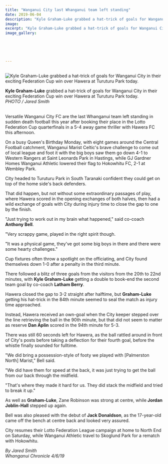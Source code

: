 ```yaml
---
title: "Wanganui City last Whanganui team left standing"
date: 2019-06-04
description: "Kyle Graham-Luke grabbed a hat-trick of goals for Wanganui City in their exciting Federation Cup win over Hawera at..."
image: 
excerpt: "Kyle Graham-Luke grabbed a hat-trick of goals for Wanganui City in their exciting Federation Cup win over Hawera at Turuturu Park today."
image_gallery:
    
    
    
    
    
---
```


<p>&nbsp;<br /><img src="https://www.nzherald.co.nz/resizer/nbRZHFYgu9ZDz6u75Zy-bxqlrIU=/620x349/smart/filters:quality(70)/arc-anglerfish-syd-prod-nzme.s3.amazonaws.com/public/EEXDQFHUANEINI3GYR4PGJHXJQ.jpg" alt="Kyle Graham-Luke grabbed a hat-trick of goals for Wanganui City in their exciting Federation Cup win over Hawera at Turuturu Park today." /></p>
<p><span><strong>Kyle Graham-Luke</strong> grabbed a hat-trick of goals for Wanganui City in their exciting Federation Cup win over Hawera at Turuturu Park today.<br /><em>PHOTO /&nbsp;Jared Smith</em></span></p>
<p><br />Versatile Wanganui City FC are the last Whanganui team left standing in sudden death football this year after booking their place in the Lotto Federation Cup quarterfinals in a 5-4 away game thriller with Hawera FC this afternoon.</p>
<p><span class="ellipsis">On a busy Queen's Birthday Monday, with eight games around the Central Football catchment, Wanganui Marist Celtic's brave challenge to come out of local league and foot it with the big boys saw them go down 4-1 to Western Rangers at Saint Leonards Park in Hastings, while GJ Gardner Homes Wanganui Athletic lowered their flag to Hokowhitu FC, 2-1 at Wembley Park.</span></p>
<p class="QhgiTxHt0g">City headed to Turuturu Park in South Taranaki confident they could get on top of the home side's back defenders.</p>
<p class="QhgiTxHt0g">That did happen, but not without some extraordinary passages of play, where Hawera scored in the opening exchanges of both halves, then had a wild exchange of goals with City during injury time to close the gap to one by the finish.</p>
<p class="QhgiTxHt0g">"Just trying to work out in my brain what happened," said co-coach <strong>Anthony Bell</strong>.</p>
<p class="QhgiTxHt0g">"Very scrappy game, played in the right spirit though.</p>
<p class="QhgiTxHt0g">"It was a physical game, they've got some big boys in there and there were some hearty challenges."</p>
<p class="QhgiTxHt0g">Cup fixtures often throw a spotlight on the officiating, and City found themselves down 1-0 after a penalty in the third minute.</p>
<p class="QhgiTxHt0g">There followed a blitz of three goals from the visitors from the 20th to 22nd minutes, with <strong>Kyle Graham-Luke</strong> getting a double to book-end the second team goal by co-coach <strong>Latham Berry</strong>.</p>
<p class="QhgiTxHt0g">Hawera closed the gap to 3-2 straight after halftime, but <strong>Graham-Luke</strong> getting his hat-trick in the 84th minute seemed to seal the match as injury time approached.</p>
<p class="QhgiTxHt0g">Instead, Hawera received an own-goal when the City keeper stepped over the line retrieving the ball in the 90th minute, but that did not seem to matter as reserve <strong>Dan Aplin</strong> scored in the 94th minute for 5-3.</p>
<p class="QhgiTxHt0g">There was still 60 seconds left for Hawera, as the ball rattled around in front of City's posts before taking a deflection for their fourth goal, before the whistle finally sounded for fulltime.</p>
<p class="QhgiTxHt0g">"We did bring a possession-style of footy we played with [Palmerston North] Marist," Bell said.</p>
<p class="QhgiTxHt0g">"We did have them for speed at the back, it was just trying to get the ball from our back through the midfield.</p>
<p class="QhgiTxHt0g">"That's where they made it hard for us. They did stack the midfield and tried to break it up."</p>
<p class="QhgiTxHt0g">As well as <strong>Graham-Luke</strong>, Zane Robinson was strong at centre, while<strong> Jordan Joblin-Hall</strong> stepped up again.</p>
<p class="QhgiTxHt0g">Bell was also pleased with the debut of <strong>Jack Donaldson</strong>, as the 17-year-old came off the bench at centre back and looked very assured.</p>
<p class="QhgiTxHt0g">City resumes their Lotto Federation League campaign at home to North End on Saturday, while Wanganui Athletic travel to Skoglund Park for a rematch with Hokowhitu.</p>
<p class="QhgiTxHt0g"><em>By Jared Smith</em><br /><em>Whanganui Chronicle 4/6/19</em></p>

